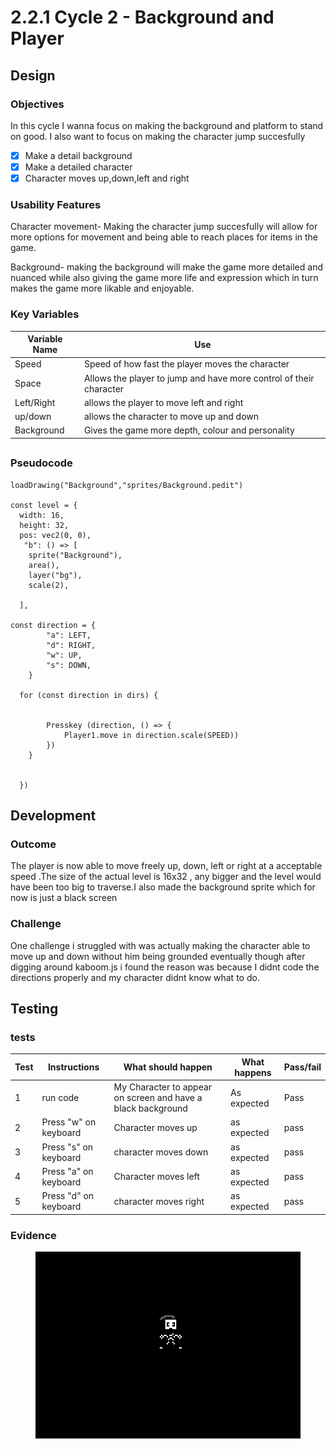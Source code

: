# 2.2.1 Cycle 2 - Background and Player

## Design

### Objectives

In this cycle I wanna focus on making the background and platform to stand on good. I also want to focus on making the character jump succesfully

* [x] Make a detail background&#x20;
* [x] Make a detailed character&#x20;
* [x] Character moves up,down,left and right&#x20;

### Usability Features

Character movement- Making the character jump succesfully will allow for more options for movement and being able to reach places for items in the game.

Background- making the background will make the game more detailed and nuanced while also giving the game more life and expression which in turn makes the game more likable and enjoyable.

### Key Variables



| Variable Name | Use                                                                |
| ------------- | ------------------------------------------------------------------ |
| Speed         | Speed of how fast the player moves the character                   |
| Space         | Allows the player to jump and have more control of their character |
| Left/Right    | allows the player to move left and right                           |
| up/down       | allows the character to move up and down                           |
| Background    | Gives the game more depth, colour and personality                  |

##

### Pseudocode

```
loadDrawing("Background","sprites/Background.pedit")

const level = {
  width: 16,
  height: 32,
  pos: vec2(0, 0),
   "b": () => [
    sprite("Background"),
    area(),
    layer("bg"),
    scale(2),
    
  ],

const direction = {
		"a": LEFT,
		"d": RIGHT,
		"w": UP,
		"s": DOWN,
	}

  for (const direction in dirs) {
	
	
		Presskey (direction, () => {
			Player1.move in direction.scale(SPEED))
		})
	}
  
  
  })
```

## Development

### Outcome

The player is now able to move freely up, down, left or right at a acceptable speed .The size of the actual level is 16x32 , any bigger and the level would have been too big to traverse.I also made the background sprite which for now is just a black screen&#x20;

### Challenge&#x20;

One challenge i struggled with was actually making the character able to move up and down without him being grounded eventually though after digging around kaboom.js i found the reason was because I didnt code the directions properly and my character didnt know what to do.&#x20;

## Testing

### tests

| Test | Instructions           | What should happen                                           | What happens  | Pass/fail |
| ---- | ---------------------- | ------------------------------------------------------------ | ------------- | --------- |
| 1    | run code               | My Character to appear on screen and have a black background | As expected   | Pass      |
| 2    | Press "w" on keyboard  | Character moves up                                           | as expected   | pass      |
| 3    | Press "s" on keyboard  | character moves down                                         | as expected   | pass      |
| 4    | Press "a" on keyboard  | Character moves left                                         | as expected   | pass      |
| 5    | Press "d" on keyboard  | character moves right                                        | as expected   | pass      |

### Evidence

<figure><img src="../.gitbook/assets/image (3).png" alt=""><figcaption></figcaption></figure>

###
